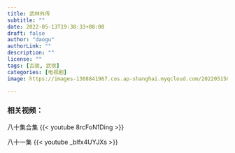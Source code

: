 ```yaml
---
title: 武林外传
subtitle: ""
date: 2022-05-13T19:38:33+08:00
draft: false
author: "daogu"
authorLink: ""
description: "" 
license: ""
tags: [古装, 武侠]
categories: [电视剧]
image: https://images-1308841967.cos.ap-shanghai.myqcloud.com/202205150100349.avif

---
```


### 相关视频：
八十集合集
{{< youtube 8rcFoN1Ding >}}

八十一集
{{< youtube _blfx4UYJXs >}}